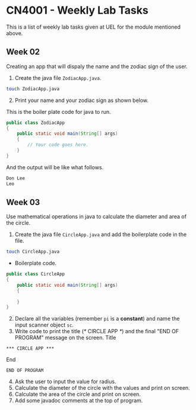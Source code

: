 # CN4001 - Weekly Lab Tasks

This is a list of weekly lab tasks given at UEL for the module mentioned above.

## Week 02

Creating an app that will dispaly the name and the zodiac sign of the user.

1. Create the java file `ZodiacApp.java`.
```bash
touch ZodiacApp.java
```
2. Print your name and your zodiac sign as shown below.

This is the boiler plate code for java to run.
```java
public class ZodiacApp
{
    public static void main(String[] args)
    {
        // Your code goes here.
    }
}
```
And the output will be like what follows.
```bash
Don Lee
Leo
```

## Week 03

Use mathematical operations in java to calculate the diameter and area of the circle.

1. Create the java file `CircleApp.java` and add the boilerplate code in the file.
```bash
touch CircleApp.java
```
- Boilerplate code.
```java
public class CircleApp
{
    public static void main(String[] args)
    {
        
    }
}
```
2. Declare all the variables (remember `pi` is a **constant**) and name the input scanner object `sc`.
3. Write code to print the title (*\** CIRCLE APP *\**) and the final "END OF PROGRAM" message on the screen.
Title
```
*** CIRCLE APP ***
```
End
```
END OF PROGRAM
```
4. Ask the user to input the value for radius.
5. Calculate the diameter of the circle with the values and print on screen.
6. Calculate the area of the circle and print on screen.
7. Add some javadoc comments at the top of program.

